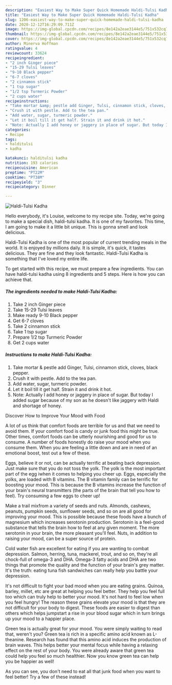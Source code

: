 ```yaml
---
description: "Easiest Way to Make Super Quick Homemade Haldi-Tulsi Kadha"
title: "Easiest Way to Make Super Quick Homemade Haldi-Tulsi Kadha"
slug: 1206-easiest-way-to-make-super-quick-homemade-haldi-tulsi-kadha
date: 2020-12-12T16:29:09.711Z
image: https://img-global.cpcdn.com/recipes/8e142a2eae3144e5/751x532cq70/haldi-tulsi-kadha-recipe-main-photo.jpg
thumbnail: https://img-global.cpcdn.com/recipes/8e142a2eae3144e5/751x532cq70/haldi-tulsi-kadha-recipe-main-photo.jpg
cover: https://img-global.cpcdn.com/recipes/8e142a2eae3144e5/751x532cq70/haldi-tulsi-kadha-recipe-main-photo.jpg
author: Minerva Hoffman
ratingvalue: 4
reviewcount: 33624
recipeingredient:
- "2 inch Ginger piece"
- "15-29 Tulsi leaves"
- "9-10 Black pepper"
- "6-7 cloves"
- "2 cinnamon stick"
- "1 tsp sugar"
- "1/2 tsp Turmeric Powder"
- "2 cups water"
recipeinstructions:
- "Take mortar &amp; pestle add Ginger, Tulsi, cinnamon stick, cloves, black pepper."
- "Crush it with pestle. Add to the tea pan."
- "Add water, sugar, turmeric powder."
- "Let it boil till it get half. Strain it and drink it hot."
- "Note: Actually I add honey or jaggery in place of sugar. But today I added sugar because of my son as he doesn&#39;t like jaggery with Haldi and shortage of honey."
categories:
- Recipe
tags:
- halditulsi
- kadha

katakunci: halditulsi kadha 
nutrition: 193 calories
recipecuisine: American
preptime: "PT22M"
cooktime: "PT38M"
recipeyield: "3"
recipecategory: Dinner

---
```



![Haldi-Tulsi Kadha](https://img-global.cpcdn.com/recipes/8e142a2eae3144e5/751x532cq70/haldi-tulsi-kadha-recipe-main-photo.jpg)

Hello everybody, it's Louise, welcome to my recipe site. Today, we're going to make a special dish, haldi-tulsi kadha. It is one of my favorites. This time, I am going to make it a little bit unique. This is gonna smell and look delicious.



Haldi-Tulsi Kadha is one of the most popular of current trending meals in the world. It is enjoyed by millions daily. It is simple, it's quick, it tastes delicious. They are fine and they look fantastic. Haldi-Tulsi Kadha is something that I've loved my entire life.


To get started with this recipe, we must prepare a few ingredients. You can have haldi-tulsi kadha using 8 ingredients and 5 steps. Here is how you can achieve that.

<!--inarticleads1-->

##### The ingredients needed to make Haldi-Tulsi Kadha:

1. Take 2 inch Ginger piece
1. Take 15-29 Tulsi leaves
1. Make ready 9-10 Black pepper
1. Get 6-7 cloves
1. Take 2 cinnamon stick
1. Take 1 tsp sugar
1. Prepare 1/2 tsp Turmeric Powder
1. Get 2 cups water




<!--inarticleads2-->

##### Instructions to make Haldi-Tulsi Kadha:

1. Take mortar &amp; pestle add Ginger, Tulsi, cinnamon stick, cloves, black pepper.
1. Crush it with pestle. Add to the tea pan.
1. Add water, sugar, turmeric powder.
1. Let it boil till it get half. Strain it and drink it hot.
1. Note: Actually I add honey or jaggery in place of sugar. But today I added sugar because of my son as he doesn&#39;t like jaggery with Haldi and shortage of honey.




Discover How to Improve Your Mood with Food


A lot of us think that comfort foods are terrible for us and that we need to avoid them. If your comfort food is candy or junk food this might be true. Other times, comfort foods can be utterly nourishing and good for us to consume. A number of foods honestly do raise your mood when you consume them. When you are feeling a little down and are in need of an emotional boost, test out a few of these.

Eggs, believe it or not, can be actually terrific at beating back depression. Just make sure that you do not toss the yolk. The yolk is the most important part of the egg iwhen it comes to helping you cheer up. Eggs, especially the yolks, are loaded with B vitamins. The B vitamin family can be terrific for boosting your mood. This is because the B vitamins increase the function of your brain's neural transmitters (the parts of the brain that tell you how to feel). Try consuming a few eggs to cheer up!

Make a trail mixfrom a variety of seeds and nuts. Almonds, cashews, peanuts, pumpkin seeds, sunflower seeds, and so on are all good for improving your mood. This is possible because these foods have a bunch of magnesium which increases serotonin production. Serotonin is a feel-good substance that tells the brain how to feel at any given moment. The more serotonin in your brain, the more pleasant you'll feel. Nuts, in addition to raising your mood, can be a super source of protein.

Cold water fish are excellent for eating if you are wanting to combat depression. Salmon, herring, tuna, mackerel, trout, and so on, they're all chock-full of omega-3 and DHA. Omega-3 fatty acids and DHA are two things that promote the quality and the function of your brain's grey matter. It's the truth: eating tuna fish sandwiches can really help you battle your depression. 

It's not difficult to fight your bad mood when you are eating grains. Quinoa, barley, millet, etc are great at helping you feel better. They help you feel full too which can truly help to better your mood. It's not hard to feel low when you feel hungry! The reason these grains elevate your mood is that they are not difficult for your body to digest. These foods are easier to digest than others which helps jumpstart a rise in your blood sugar which in turn brings up your mood to a happier place.

Green tea is actually great for your mood. You were simply waiting to read that, weren't you? Green tea is rich in a specific amino acid known as L-theanine. Research has found that this amino acid induces the production of brain waves. This helps better your mental focus while having a relaxing effect on the rest of your body. You were already aware that green tea could help you feel so much healthier. Now you know green tea can help you be happier as well!

As you can see, you don't need to eat all that junk food when you want to feel better! Try a few of these instead!

